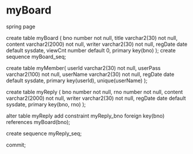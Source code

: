 # myBoard
spring page

<db>

create table myBoard (
    bno       number            not null,
    title     varchar2(30)      not null,
    content   varchar2(2000)    not null,
    writer    varchar2(30)      not null,
    regDate   date              default sysdate,
    viewCnt   number            default 0,
    primary key(bno)
);
create sequence myBoard_seq;

create table myMember(
    userId      varchar2(30)    not null,
    userPass    varchar2(100)   not null,
    userName    varchar2(30)    not null,
    regDate     date            default sysdate,
    primary key(userId),
    unique(userName)
);

create table myReply (
    bno       number            not null,
    rno       number            not null,
    content   varchar2(2000)    not null,
    writer    varchar2(30)      not null,
    regDate   date              default sysdate,
    primary key(bno, rno)
);

alter table myReply
    add constraint myReply_bno foreign key(bno)
    references myBoard(bno);

create sequence myReply_seq;

commit;
